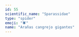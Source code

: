 ```yaml
---
id: 55
scientific_name: "Sparassidae"
type: "spider"
emoji: "🕷️"
name: "Arañas cangrejo gigantes"
---
```

